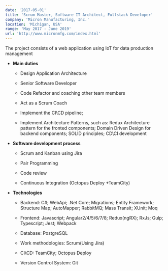 ```yaml
---
date: '2017-05-01'
title: 'Scrum Master, Software IT Architect, Fullstack Developer'
company: 'Micron Manufacturing, Inc.'
location: 'Michigan, USA'
range: 'May 2017 - June 2019'
url: 'http://www.micronmfg.com/index.html'
---
```


<p class="range">The project consists of a web application using IoT for data production
management</p>

- **Main duties**

  - <p class="range">Design Application Architecture</p>
  - <p class="range">Senior Software Developer</p>
  - <p class="range">Code Refactor and coaching other team members</p>
  - <p class="range">Act as a Scrum Coach</p>
  - <p class="range">Implement the CI\CD pipeline;</p>
  - <p class="range">Implement Architecture Patterns, such as: Redux Architecture pattern for the fronted components; Domain Driven Design for backend components; SOLID principles; CD\CI development</p>

- **Software development process**

  - <p class="range">Scrum and Kanban using Jira</p>
  - <p class="range">Pair Programming</p>
  - <p class="range">Code review</p>
  - <p class="range">Continuous Integration (Octopus Deploy +TeamCity)</p>

- **Technologies**

  - <p class="range">Backend: C#; WebApi; .Net Core; Migrations; Entity Framework; Structure Map; AutoMapper; RabbitMQ; Mass Transit; XUnit; Moq</p>
  - <p class="range">Frontend: Javascript; Angular2/4/5/6/7/8; Redux(ngRX); RxJs; Gulp; Typescript; Jest; Webpack</p>
  - <p class="range">Database: PostgreSQL</p>
  - <p class="range">Work methodologies: Scrum(Using Jira)</p>
  - <p class="range">CI\CD: TeamCity; Octopus Deploy</p>
  - <p class="range">Version Control System: Git</p>
